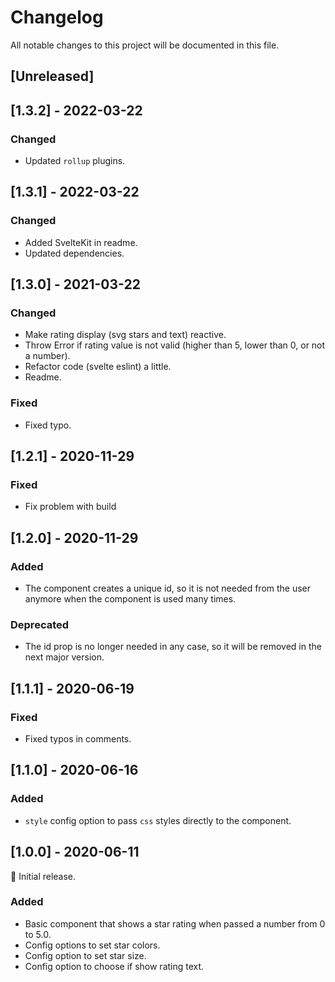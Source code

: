 # Changelog

All notable changes to this project will be documented in this file.

## [Unreleased]

## [1.3.2] - 2022-03-22

### Changed

- Updated `rollup` plugins.

## [1.3.1] - 2022-03-22

### Changed

- Added SvelteKit in readme.
- Updated dependencies.

## [1.3.0] - 2021-03-22

### Changed

- Make rating display (svg stars and text) reactive.
- Throw Error if rating value is not valid (higher than 5, lower than 0, or not a number).
- Refactor code (svelte eslint) a little.
- Readme.

### Fixed

- Fixed typo.

## [1.2.1] - 2020-11-29

### Fixed

- Fix problem with build

## [1.2.0] - 2020-11-29

### Added

- The component creates a unique id, so it is not needed from the user anymore when the component is used many times.

### Deprecated

- The id prop is no longer needed in any case, so it will be removed in the next major version.

## [1.1.1] - 2020-06-19

### Fixed

- Fixed typos in comments.

## [1.1.0] - 2020-06-16

### Added

- `style` config option to pass `css` styles directly to the component.

## [1.0.0] - 2020-06-11

🎊 Initial release.

### Added

- Basic component that shows a star rating when passed a number from 0 to 5.0.
- Config options to set star colors.
- Config option to set star size.
- Config option to choose if show rating text.
